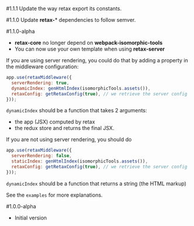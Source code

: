 #1.1.1
Update the way retax export its constants.

#1.1.0
Update **retax-*** dependencies to follow semver.


#1.1.0-alpha
* **retax-core** no longer depend on **webpack-isomorphic-tools**
* You can now use your own template when using **retax-server**

If you are using server rendering, you could do that by adding a property in the middleware configuration:

```js
app.use(retaxMiddleware({
  serverRendering: true,
  dynamicIndex: genHtmlIndex(isomorphicTools.assets()),
  retaxConfig: getRetaxConfig(true), // we retrieve the server config
}));
```

`dynamicIndex` should be a function that takes 2 arguments:
  * the app (JSX) computed by retax
  * the redux store
and returns the final JSX.


If you are not using server rendering, you should do

```js
app.use(retaxMiddleware({
  serverRendering: false,
  staticIndex: genHtmlIndex(isomorphicTools.assets()),
  retaxConfig: getRetaxConfig(true), // we retrieve the server config
}));
```

`dynamicIndex` should be a function that returns a string (the HTML markup)

See the `examples` for more explanations.

#1.0.0-alpha
* Initial version
